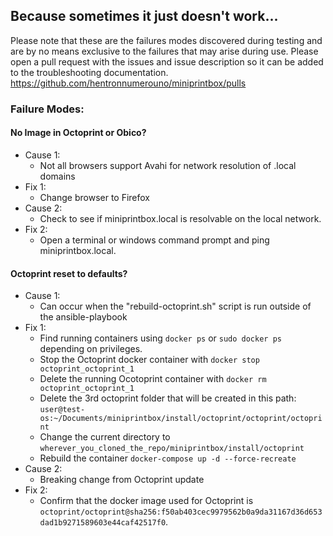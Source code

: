 ## Because sometimes it just doesn't work...
Please note that these are the failures modes discovered during testing and are by no means exclusive to the failures that may arise during use. Please open a pull request with the issues and issue description so it can be added to the troubleshooting documentation. https://github.com/hentronnumerouno/miniprintbox/pulls
### Failure Modes:

#### No Image in Octoprint or Obico?
- Cause 1:
    - Not all browsers support Avahi for network resolution of .local domains
- Fix 1:
    - Change browser to Firefox
- Cause 2: 
    - Check to see if miniprintbox.local is resolvable on the local network.
- Fix 2:
    - Open a terminal or windows command prompt and ping miniprintbox.local.

#### Octoprint reset to defaults?
- Cause 1:
    - Can occur when the "rebuild-octoprint.sh" script is run outside of the ansible-playbook
- Fix 1: 
    - Find running containers using `docker ps` or `sudo docker ps` depending on privileges.
    - Stop the Octoprint docker container with `docker stop octoprint_octoprint_1`
    - Delete the running Ocotoprint container with `docker rm octoprint_octoprint_1`
    - Delete the 3rd octoprint folder that will be created in this path:
    `user@test-os:~/Documents/miniprintbox/install/octoprint/octoprint/octoprint`
    - Change the current directory to `wherever_you_cloned_the_repo/miniprintbox/install/octoprint`
    - Rebuild the container `docker-compose up -d --force-recreate`
- Cause 2:
    - Breaking change from Octoprint update
- Fix 2: 
    - Confirm that the docker image used for Octoprint is `octoprint/octoprint@sha256:f50ab403cec9979562b0a9da31167d36d653dad1b9271589603e44caf42517f0`.